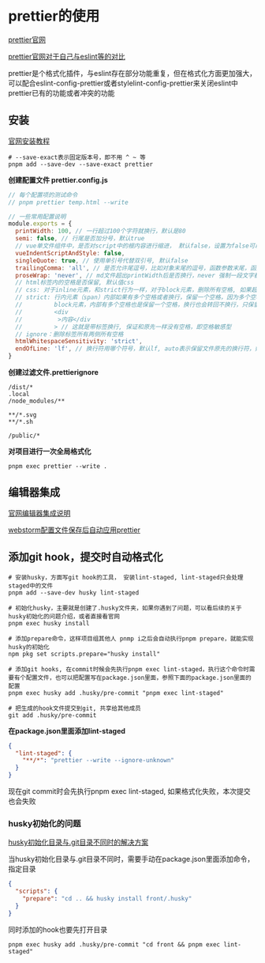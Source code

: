 # prettier的使用
[prettier官网](https://www.prettier.cn/docs/index.html)

[prettier官网对于自己与eslint等的对比](https://www.prettier.cn/docs/comparison.html)

prettier是个格式化插件，与eslint存在部分功能重复，但在格式化方面更加强大，可以配合eslint-config-prettier或者stylelint-config-prettier来关闭eslint中prettier已有的功能或者冲突的功能

## 安装
[官网安装教程](https://www.prettier.cn/docs/install.html)
```shell
# --save-exact表示固定版本号，即不用 ^ ~ 等
pnpm add --save-dev --save-exact prettier
```
**创建配置文件 prettier.config.js**
```js
// 每个配置项的测试命令
// pnpm prettier temp.html --write

// 一些常用配置说明
module.exports = {
  printWidth: 100, // 一行超过100个字符就换行，默认是80
  semi: false, // 行尾是否加分号，默认true
  // vue单文件组件中，是否对script中的根内容进行缩进， 默认false，设置为false可以少占用一次tab空间
  vueIndentScriptAndStyle: false,
  singleQuote: true, // 使用单引号代替双引号, 默认false
  trailingComma: 'all', // 是否允许尾逗号，比如对象末尾的逗号，函数参数末尾，函数调用末尾，默认all
  proseWrap: 'never', // md文件超出printWidth后是否换行，never 强制一段文字都在一行， 默认值preserve，表示不做任何操作
  // html标签内的空格是否保留, 默认值css
  // css: 对于inline元素，和strict行为一样，对于block元素，删除所有空格, 如果超出了printWidth，不带标签换行
  // strict: 行内元素（span）内部如果有多个空格或者换行，保留一个空格，因为多个空格和一个是一样的效果
  //         block元素，内部有多个空格也是保留一个空格，换行也会转回不换行，只保留一个空格，如果一行内容超出了printWidth且没有空格，block元素会带着标签换行，保证不出现空格
  //         <div
  //          >内容</div
  //         > // 这就是带标签换行, 保证和原先一样没有空格，即空格敏感型
  // ignore：删除标签所有两侧所有空格
  htmlWhitespaceSensitivity: 'strict',
  endOfLine: 'lf', // 换行符用哪个符号，默认lf, auto表示保留文件原先的换行符，如果一个文件有多种换行符，默认取第一行的换行符
}

```

**创建过滤文件.prettierignore**
```
/dist/*
.local
/node_modules/**

**/*.svg
**/*.sh

/public/*
```

**对项目进行一次全局格式化**
```shell
pnpm exec prettier --write .
```

## 编辑器集成
[官网编辑器集成说明](https://prettier.io/docs/en/editors)

[webstorm配置文件保存后自动应用prettier](https://prettier.io/docs/en/webstorm)

## 添加git hook，提交时自动格式化
```shell
# 安装husky，方面写git hook的工具， 安装lint-staged, lint-staged只会处理staged中的文件
pnpm add --save-dev husky lint-staged

# 初始化husky，主要就是创建了.husky文件夹，如果你遇到了问题，可以看后续的关于husky初始化的问题介绍，或者直接看官网
pnpm exec husky install

# 添加prepare命令，这样项目组其他人 pnmp i之后会自动执行pnpm prepare，就能实现husky的初始化
npm pkg set scripts.prepare="husky install"

# 添加git hooks, 在commit时候会先执行pnpm exec lint-staged，执行这个命令时需要有个配置文件，也可以把配置写在package.json里面，参照下面的package.json里面的配置
pnpm exec husky add .husky/pre-commit "pnpm exec lint-staged"

# 把生成的hook文件提交到git, 共享给其他成员
git add .husky/pre-commit
```

**在package.json里面添加lint-staged**
```json
{
  "lint-staged": {
    "**/*": "prettier --write --ignore-unknown"
  }
}
```
现在git commit时会先执行pnpm exec lint-staged, 如果格式化失败，本次提交也会失败

### husky初始化的问题
[husky初始化目录与.git目录不同时的解决方案](https://typicode.github.io/husky/guide.html#custom-directory)

当husky初始化目录与.git目录不同时，需要手动在package.json里面添加命令，指定目录
```json
{
  "scripts": {
    "prepare": "cd .. && husky install front/.husky"
  }
}
```
同时添加的hook也要先打开目录
```shell
pnpm exec husky add .husky/pre-commit "cd front && pnpm exec lint-staged" 
```


